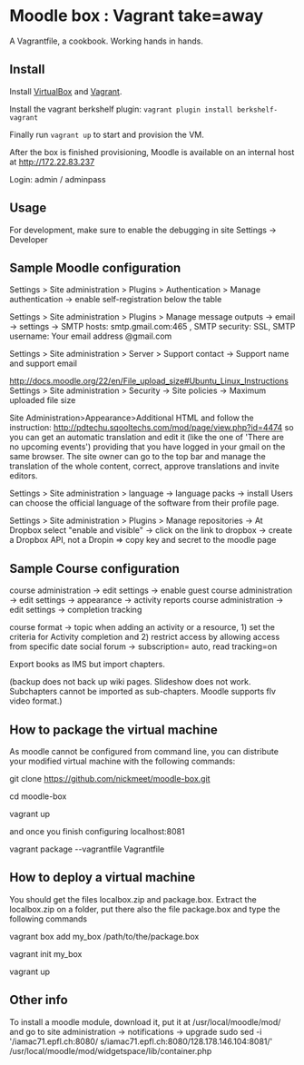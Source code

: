Moodle box : Vagrant take=away
==============================

A Vagrantfile, a cookbook. Working hands in hands.

Install
-------

Install [VirtualBox](https://www.virtualbox.org/) and
[Vagrant](http://www.vagrantup.com/).

Install the vagrant berkshelf plugin: `vagrant plugin install berkshelf-vagrant`

Finally run `vagrant up` to start and provision the VM.

After the box is finished provisioning, Moodle is available on an
internal host at http://172.22.83.237

Login: admin / adminpass

Usage
-----

For development, make sure to enable the debugging in site Settings ->
Developer

Sample Moodle configuration
-----

Settings > Site administration > Plugins > Authentication > Manage authentication -> enable self-registration below the table

Settings > Site administration > Plugins > Manage message outputs -> email -> settings -> SMTP hosts: smtp.gmail.com:465 , SMTP security: SSL, SMTP username: Your email address @gmail.com

Settings > Site administration > Server > Support contact -> Support name and support email

http://docs.moodle.org/22/en/File_upload_size#Ubuntu_Linux_Instructions
Settings > Site administration > Security -> Site policies -> Maximum uploaded file size

Site Administration>Appearance>Additional HTML
and follow the instruction: http://pdtechu.sqooltechs.com/mod/page/view.php?id=4474
so you can get an automatic translation and edit it (like the one of 'There are no upcoming events') providing that you have logged in your gmail on the same browser. The site owner can go to the top bar and manage the translation of the whole content, correct, approve translations and invite editors.

Settings > Site administration > language -> language packs -> install
Users can choose the official language of the software from their profile page.

Settings > Site administration > Plugins > Manage repositories -> At Dropbox select "enable and visible" -> click on the link to dropbox -> create a Dropbox API, not a Dropin => copy key and secret to the moodle page

Sample Course configuration
-----

course administration -> edit settings -> enable guest
course administration -> edit settings -> appearance -> activity reports
course administration -> edit settings -> completion tracking

course format -> topic
when adding an activity or a resource, 1) set the criteria for Activity completion and 2) restrict access by allowing access from specific date
social forum -> subscription= auto, read tracking=on

Export books as IMS but import chapters.

(backup does not back up wiki pages. Slideshow does not work. Subchapters cannot be imported as sub-chapters. Moodle supports flv video format.)

How to package the virtual machine
-----

As moodle cannot be configured from command line, you can distribute your modified virtual machine with the following commands:

git clone https://github.com/nickmeet/moodle-box.git

cd moodle-box

vagrant up

and once you finish configuring localhost:8081

vagrant package --vagrantfile Vagrantfile

How to deploy a virtual machine
-----

You should get the files localbox.zip and package.box. Extract the localbox.zip on a folder, put there also the file package.box and type the following commands

vagrant box add my_box /path/to/the/package.box

vagrant init my_box

vagrant up

Other info
-----

To install a moodle module, download it, put it at /usr/local/moodle/mod/ and go to site administration -> notifications -> upgrade
sudo sed -i '/iamac71.epfl.ch:8080/ s/iamac71.epfl.ch:8080/128.178.146.104:8081/' /usr/local/moodle/mod/widgetspace/lib/container.php

